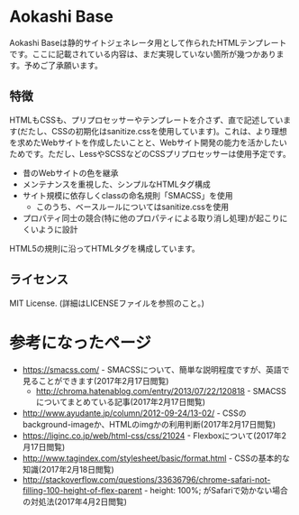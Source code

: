 # Aokashi Base
Aokashi Baseは静的サイトジェネレータ用として作られたHTMLテンプレートです。ここに記載されている内容は、まだ実現していない箇所が幾つかあります。予めご了承願います。

## 特徴
HTMLもCSSも、プリプロセッサーやテンプレートを介さず、直で記述しています(だたし、CSSの初期化はsanitize.cssを使用しています)。これは、より理想を求めたWebサイトを作成したいことと、Webサイト開発の能力を活かしたいためです。ただし、LessやSCSSなどのCSSプリプロセッサーは使用予定です。

 * 昔のWebサイトの色を継承
 * メンテナンスを重視した、シンプルなHTMLタグ構成
 * サイト規模に依存しくclassの命名規則「SMACSS」を使用
   * このうち、ベースルールについてはsanitize.cssを使用
 * プロパティ同士の競合(特に他のプロパティによる取り消し処理)が起こりにくいように設計

HTML5の規則に沿ってHTMLタグを構成しています。

## ライセンス

MIT License. (詳細はLICENSEファイルを参照のこと。)

# 参考になったページ

- https://smacss.com/ - SMACSSについて、簡単な説明程度ですが、英語で見ることができます(2017年2月17日閲覧)
  - http://chroma.hatenablog.com/entry/2013/07/22/120818 - SMACSSについてまとめている記事(2017年2月17日閲覧)
- http://www.ayudante.jp/column/2012-09-24/13-02/ - CSSのbackground-imageか、HTMLのimgかの利用判断(2017年2月17日閲覧)
- https://liginc.co.jp/web/html-css/css/21024 - Flexboxについて(2017年2月17日閲覧)
- http://www.tagindex.com/stylesheet/basic/format.html - CSSの基本的な知識(2017年2月18日閲覧)
- http://stackoverflow.com/questions/33636796/chrome-safari-not-filling-100-height-of-flex-parent - height: 100%; がSafariで効かない場合の対処法(2017年4月2日閲覧)